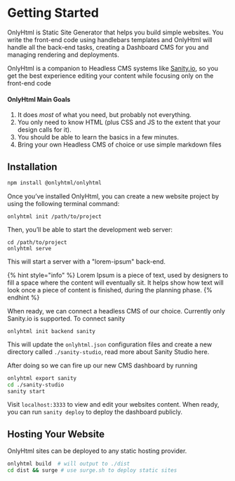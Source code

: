 # Getting Started

OnlyHtml is Static Site Generator that helps you build simple websites. You write the front-end code using handlebars templates and OnlyHtml will handle all the back-end tasks, creating a Dashboard CMS for you and managing rendering and  deployments.

OnlyHtml is a companion to Headless CMS systems like [Sanity.io](https://sanity.io), so you get the best experience editing your content while focusing only on the front-end code

#### OnlyHtml Main Goals

1. It does _most_ of what you need, but probably not everything.
2. You only need to know HTML \(plus CSS and JS to the extent that your design calls for it\).
3. You should be able to learn the basics in a few minutes.
4. Bring your own Headless CMS of choice or use simple markdown files 

## Installation

```bash
npm install @onlyhtml/onlyhtml
```

Once you’ve installed OnlyHtml, you can create a new website project by using the following terminal command:

```text
onlyhtml init /path/to/project
```

Then, you’ll be able to start the development web server:

```text
cd /path/to/project
onlyhtml serve
```

This will start a server with a "lorem-ipsum" back-end.

{% hint style="info" %}
Lorem Ipsum is a piece of text, used by designers to fill a space where the content will eventually sit. It helps show how text will look once a piece of content is finished, during the planning phase.
{% endhint %}

When ready, we can connect a headless CMS of our choice. Currently only Sanity.io is supported. To connect sanity

```text
onlyhtml init backend sanity
```

This will update the `onlyhtml.json` configuration files and create a new directory called `./sanity-studio`, read more about Sanity Studio here.

After doing so we can fire up our new CMS dashboard by running

```bash
onlyhtml export sanity
cd ./sanity-studio
sanity start
```

Visit `localhost:3333` to view and edit your websites content. When ready, you can run `sanity deploy` to deploy the dashboard publicly. 

## Hosting Your Website

OnlyHtml sites can be deployed to any static hosting provider.

```bash
onlyhtml build  # will output to ./dist
cd dist && surge # use surge.sh to deploy static sites
```

